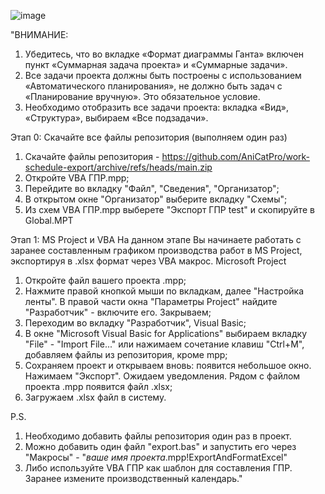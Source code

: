 ![image](https://github.com/AniCatPro/work-schedule-export/assets/24957289/25cbb504-c632-4c1c-b9fe-b22c76b161c0)

"ВНИМАНИЕ:
1. Убедитесь, что во вкладке «Формат диаграммы Ганта» включен пункт «Суммарная задача проекта» и «Суммарные задачи».
2. Все задачи проекта должны быть построены с использованием «Автоматического планирования», не должно быть задач с «Планирование вручную». Это обязательное условие.
3. Необходимо отобразить все задачи проекта: вкладка «Вид», «Структура», выбираем «Все подзадачи».

Этап 0: Скачайте все файлы репозитория (выполняем один раз)
1. Скачайте файлы репозитория - https://github.com/AniCatPro/work-schedule-export/archive/refs/heads/main.zip
2. Откройте VBA ГПР.mpp;
3. Перейдите во вкладку "Файл", "Сведения", "Организатор";
4. В открытом окне "Организатор" выберите вкладку "Схемы";
5. Из схем VBA ГПР.mpp выберете "Экспорт ГПР test" и скопируйте в Global.MPT

Этап 1: MS Project и VBA
На данном этапе Вы начинаете работать с заранее составленным графиком производства работ в MS Project, экспортируя в .xlsx формат через VBA макрос.
Microsoft Project
1. Откройте файл вашего проекта .mpp;
2. Нажмите правой кнопкой мыши по вкладкам, далее "Настройка ленты". В правой части окна "Параметры Project" найдите "Разработчик" - включите его. Закрываем;
3. Переходим во вкладку "Разработчик", Visual Basic;
4. В окне "Microsoft Visual Basic for Applications" выбираем вкладку "File" - "Import File..." или нажимаем сочетание клавиш "Ctrl+M", добавляем файлы из репозитория, кроме mpp;
5. Сохраняем проект и открываем вновь: появится небольшое окно. Нажимаем "Экспорт". Ожидаем уведомления. Рядом с файлом проекта .mpp появится файл .xlsx;
6. Загружаем .xlsx файл в систему.

P.S.
1. Необходимо добавить файлы репозитория один раз в проект.
2. Можно добавить один файл "export.bas" и запустить его через "Макросы" - "*ваше имя проекта*.mpp!ExportAndFormatExcel"
3. Либо используйте VBA ГПР как шаблон для составления ГПР. Заранее измените производственный календарь."
